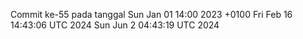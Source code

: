 Commit ke-55 pada tanggal Sun Jan 01 14:00 2023 +0100
Fri Feb 16 14:43:06 UTC 2024
Sun Jun  2 04:43:19 UTC 2024
